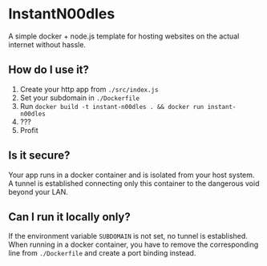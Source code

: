 # InstantN00dles
A simple docker + node.js template for hosting websites on the actual internet without hassle.

## How do I use it?
1. Create your http app from `./src/index.js`
2. Set your subdomain in `./Dockerfile`
3. Run `docker build -t instant-n00dles . && docker run instant-n00dles`
4. ???
5. Profit

## Is it secure?
Your app runs in a docker container and is isolated from your host system.  
A tunnel is established connecting only this container to the dangerous void beyond your LAN.

## Can I run it locally only?
If the environment variable `SUBDOMAIN` is not set, no tunnel is established.  
When running in a docker container, you have to remove the corresponding line from `./Dockerfile` and create a port binding instead.
